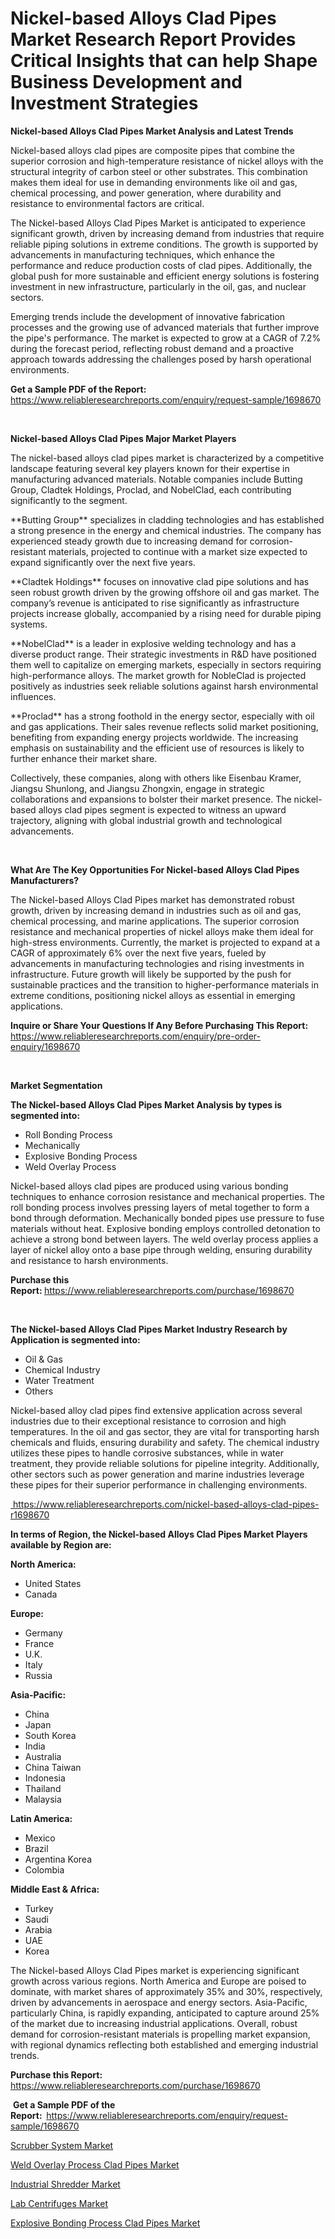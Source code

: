 <p><h1>Nickel-based Alloys Clad Pipes Market Research Report Provides Critical Insights that can help Shape Business Development and Investment Strategies</h1></p><p><strong>Nickel-based Alloys Clad Pipes Market Analysis and Latest Trends</strong></p>
<p><p>Nickel-based alloys clad pipes are composite pipes that combine the superior corrosion and high-temperature resistance of nickel alloys with the structural integrity of carbon steel or other substrates. This combination makes them ideal for use in demanding environments like oil and gas, chemical processing, and power generation, where durability and resistance to environmental factors are critical.</p><p>The Nickel-based Alloys Clad Pipes Market is anticipated to experience significant growth, driven by increasing demand from industries that require reliable piping solutions in extreme conditions. The growth is supported by advancements in manufacturing techniques, which enhance the performance and reduce production costs of clad pipes. Additionally, the global push for more sustainable and efficient energy solutions is fostering investment in new infrastructure, particularly in the oil, gas, and nuclear sectors.</p><p>Emerging trends include the development of innovative fabrication processes and the growing use of advanced materials that further improve the pipe's performance. The market is expected to grow at a CAGR of 7.2% during the forecast period, reflecting robust demand and a proactive approach towards addressing the challenges posed by harsh operational environments.</p></p>
<p><strong>Get a Sample PDF of the Report:&nbsp;</strong> <a href="https://www.reliableresearchreports.com/enquiry/request-sample/1698670?utm_campaign=31&utm_medium=2&utm_source=Github&utm_content=ia&utm_term=20102024&utm_id=nickel-based-alloys-clad-pipes">https://www.reliableresearchreports.com/enquiry/request-sample/1698670</a></p>
<p>&nbsp;</p>
<p><strong>Nickel-based Alloys Clad Pipes Major Market Players</strong></p>
<p><p>The nickel-based alloys clad pipes market is characterized by a competitive landscape featuring several key players known for their expertise in manufacturing advanced materials. Notable companies include Butting Group, Cladtek Holdings, Proclad, and NobelClad, each contributing significantly to the segment.</p><p>**Butting Group** specializes in cladding technologies and has established a strong presence in the energy and chemical industries. The company has experienced steady growth due to increasing demand for corrosion-resistant materials, projected to continue with a market size expected to expand significantly over the next five years.</p><p>**Cladtek Holdings** focuses on innovative clad pipe solutions and has seen robust growth driven by the growing offshore oil and gas market. The company’s revenue is anticipated to rise significantly as infrastructure projects increase globally, accompanied by a rising need for durable piping systems.</p><p>**NobelClad** is a leader in explosive welding technology and has a diverse product range. Their strategic investments in R&D have positioned them well to capitalize on emerging markets, especially in sectors requiring high-performance alloys. The market growth for NobleClad is projected positively as industries seek reliable solutions against harsh environmental influences.</p><p>**Proclad** has a strong foothold in the energy sector, especially with oil and gas applications. Their sales revenue reflects solid market positioning, benefiting from expanding energy projects worldwide. The increasing emphasis on sustainability and the efficient use of resources is likely to further enhance their market share.</p><p>Collectively, these companies, along with others like Eisenbau Kramer, Jiangsu Shunlong, and Jiangsu Zhongxin, engage in strategic collaborations and expansions to bolster their market presence. The nickel-based alloys clad pipes segment is expected to witness an upward trajectory, aligning with global industrial growth and technological advancements.</p></p>
<p>&nbsp;</p>
<p><strong>What Are The Key Opportunities For Nickel-based Alloys Clad Pipes Manufacturers?</strong></p>
<p><p>The Nickel-based Alloys Clad Pipes market has demonstrated robust growth, driven by increasing demand in industries such as oil and gas, chemical processing, and marine applications. The superior corrosion resistance and mechanical properties of nickel alloys make them ideal for high-stress environments. Currently, the market is projected to expand at a CAGR of approximately 6% over the next five years, fueled by advancements in manufacturing technologies and rising investments in infrastructure. Future growth will likely be supported by the push for sustainable practices and the transition to higher-performance materials in extreme conditions, positioning nickel alloys as essential in emerging applications.</p></p>
<p><strong>Inquire or Share Your Questions If Any Before Purchasing This Report:</strong> <a href="https://www.reliableresearchreports.com/enquiry/pre-order-enquiry/1698670?utm_campaign=31&utm_medium=2&utm_source=Github&utm_content=ia&utm_term=20102024&utm_id=nickel-based-alloys-clad-pipes">https://www.reliableresearchreports.com/enquiry/pre-order-enquiry/1698670</a></p>
<p>&nbsp;</p>
<p><strong>Market Segmentation</strong></p>
<p><strong>The Nickel-based Alloys Clad Pipes Market Analysis by types is segmented into:</strong></p>
<p><ul><li>Roll Bonding Process</li><li>Mechanically</li><li>Explosive Bonding Process</li><li>Weld Overlay Process</li></ul></p>
<p><p>Nickel-based alloys clad pipes are produced using various bonding techniques to enhance corrosion resistance and mechanical properties. The roll bonding process involves pressing layers of metal together to form a bond through deformation. Mechanically bonded pipes use pressure to fuse materials without heat. Explosive bonding employs controlled detonation to achieve a strong bond between layers. The weld overlay process applies a layer of nickel alloy onto a base pipe through welding, ensuring durability and resistance to harsh environments.</p></p>
<p><strong>Purchase this Report:&nbsp;</strong><a href="https://www.reliableresearchreports.com/purchase/1698670?utm_campaign=31&utm_medium=2&utm_source=Github&utm_content=ia&utm_term=20102024&utm_id=nickel-based-alloys-clad-pipes">https://www.reliableresearchreports.com/purchase/1698670</a></p>
<p>&nbsp;</p>
<p><strong>The Nickel-based Alloys Clad Pipes Market Industry Research by Application is segmented into:</strong></p>
<p><ul><li>Oil & Gas</li><li>Chemical Industry</li><li>Water Treatment</li><li>Others</li></ul></p>
<p><p>Nickel-based alloy clad pipes find extensive application across several industries due to their exceptional resistance to corrosion and high temperatures. In the oil and gas sector, they are vital for transporting harsh chemicals and fluids, ensuring durability and safety. The chemical industry utilizes these pipes to handle corrosive substances, while in water treatment, they provide reliable solutions for pipeline integrity. Additionally, other sectors such as power generation and marine industries leverage these pipes for their superior performance in challenging environments.</p></p>
<p><a href="https://www.reliableresearchreports.com/nickel-based-alloys-clad-pipes-r1698670?utm_campaign=31&utm_medium=2&utm_source=Github&utm_content=ia&utm_term=20102024&utm_id=nickel-based-alloys-clad-pipes">&nbsp;https://www.reliableresearchreports.com/nickel-based-alloys-clad-pipes-r1698670</a></p>
<p><strong>In terms of Region, the Nickel-based Alloys Clad Pipes Market Players available by Region are:</strong></p>
<p>
    <p> <strong> North America: </strong>
        <ul>
            <li>United States</li>
            <li>Canada</li>
        </ul>
        </p> 
    <p> <strong> Europe: </strong>
        <ul>
            <li>Germany</li>
            <li>France</li>
            <li>U.K.</li>
            <li>Italy</li>
            <li>Russia</li>
        </ul>
        </p> 
    <p> <strong> Asia-Pacific: </strong>
        <ul>
            <li>China</li>
            <li>Japan</li>
            <li>South Korea</li>
            <li>India</li>
            <li>Australia</li>
            <li>China Taiwan</li>
            <li>Indonesia</li>
            <li>Thailand</li>
            <li>Malaysia</li>
        </ul>
        </p> 
    <p> <strong> Latin America: </strong>
        <ul>
            <li>Mexico</li>
            <li>Brazil</li>
            <li>Argentina Korea</li>
            <li>Colombia</li>
        </ul>
        </p> 
    <p> <strong> Middle East & Africa: </strong>
        <ul>
            <li>Turkey</li>
            <li>Saudi</li>
            <li>Arabia</li>
            <li>UAE</li>
            <li>Korea</li>
        </ul>
    </p>
    </p>
<p><p>The Nickel-based Alloys Clad Pipes market is experiencing significant growth across various regions. North America and Europe are poised to dominate, with market shares of approximately 35% and 30%, respectively, driven by advancements in aerospace and energy sectors. Asia-Pacific, particularly China, is rapidly expanding, anticipated to capture around 25% of the market due to increasing industrial applications. Overall, robust demand for corrosion-resistant materials is propelling market expansion, with regional dynamics reflecting both established and emerging industrial trends.</p></p>
<p><strong>Purchase this Report: </strong><a href="https://www.reliableresearchreports.com/purchase/1698670?utm_campaign=31&utm_medium=2&utm_source=Github&utm_content=ia&utm_term=20102024&utm_id=nickel-based-alloys-clad-pipes">https://www.reliableresearchreports.com/purchase/1698670</a></p>
<p>&nbsp;<strong>Get a Sample PDF of the Report:&nbsp;&nbsp;</strong><a href="https://www.reliableresearchreports.com/enquiry/request-sample/1698670?utm_campaign=31&utm_medium=2&utm_source=Github&utm_content=ia&utm_term=20102024&utm_id=nickel-based-alloys-clad-pipes">https://www.reliableresearchreports.com/enquiry/request-sample/1698670</a></p>
<p><strong></strong></p>
<p><p><a href="https://www.linkedin.com/pulse/influencing-factors-scrubber-system-market-insights-growth-projections-xysue?utm_campaign=31&utm_medium=2&utm_source=Github&utm_content=ia&utm_term=20102024&utm_id=nickel-based-alloys-clad-pipes">Scrubber System Market</a></p><p><a href="https://github.com/isbel3opkkem/Market-Research-Report-List-1/blob/main/weld-overlay-process-clad-pipes-market.md?utm_campaign=31&utm_medium=2&utm_source=Github&utm_content=ia&utm_term=20102024&utm_id=nickel-based-alloys-clad-pipes">Weld Overlay Process Clad Pipes Market</a></p><p><a href="https://www.linkedin.com/pulse/market-dynamics-future-trends-global-industrial-shredder-sector-g4dwe?utm_campaign=31&utm_medium=2&utm_source=Github&utm_content=ia&utm_term=20102024&utm_id=nickel-based-alloys-clad-pipes">Industrial Shredder Market</a></p><p><a href="https://issuu.com/reportprime-2/docs/lab-centrifuges-market-size-2030.pp_36fe77721c59d5?utm_campaign=31&utm_medium=2&utm_source=Github&utm_content=ia&utm_term=20102024&utm_id=nickel-based-alloys-clad-pipes">Lab Centrifuges Market</a></p><p><a href="https://github.com/cristy9x9bur/Market-Research-Report-List-1/blob/main/explosive-bonding-process-clad-pipes-market.md?utm_campaign=31&utm_medium=2&utm_source=Github&utm_content=ia&utm_term=20102024&utm_id=nickel-based-alloys-clad-pipes">Explosive Bonding Process Clad Pipes Market</a></p></p>